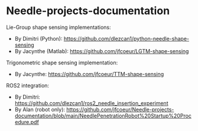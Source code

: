 # Needle-projects-documentation

Lie-Group shape sensing implementations:
- By Dimitri (Python): https://github.com/dlezcan1/python-needle-shape-sensing
- By Jacynthe (Matlab): https://github.com/jfcoeur/LGTM-shape-sensing

Trigonometric shape sensing implementation:
- By Jacynthe: https://github.com/jfcoeur/TTM-shape-sensing

ROS2 integration:
- By Dimitri: https://github.com/dlezcan1/ros2_needle_insertion_experiment
- By Alan (robot only): https://github.com/jfcoeur/Needle-projects-documentation/blob/main/NeedlePenetrationRobot%20Startup%20Procedure.pdf
